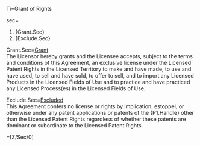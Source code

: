 Ti=Grant of Rights

sec=<ol><li>{Grant.Sec}</li><li>{Exclude.Sec}</li></ol>

Grant.Sec=<u>Grant</u><br> The Licensor hereby grants and the Licensee accepts, subject to the terms and conditions of this Agreement, an exclusive license under the Licensed Patent Rights in the Licensed Territory to make and have made, to use and have used, to sell and have sold, to offer to sell, and to import any Licensed Products in the Licensed Fields of Use and to practice and have practiced any Licensed Process(es) in the Licensed Fields of Use.

Exclude.Sec=<u>Excluded</u><br> This Agreement confers no license or rights by implication, estoppel, or otherwise under any patent applications or patents of the {P1.Handle} other than the Licensed Patent Rights regardless of whether these patents are dominant or subordinate to the Licensed Patent Rights.

=[Z/Sec/0]